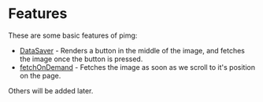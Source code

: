# Features

These are some basic features of pimg:

* [DataSaver](/docs/features/data_saver.md) - Renders a button in the middle of the image, and fetches the image once the button is pressed.
* [fetchOnDemand](/docs/features/fetchOnDemand.md) - Fetches the image as soon as we scroll to it's position on the page.

Others will be added later.

